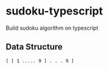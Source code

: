 # sudoku-typescript
Build sudoku algorithm on typescript

## Data Structure
`
[
  [
    1 ..... 9
  ]
  .
  .
  .
  9
]
`
